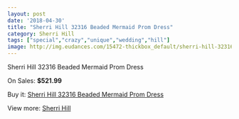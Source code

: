 ```yaml
---
layout: post
date: '2018-04-30'
title: "Sherri Hill 32316 Beaded Mermaid Prom Dress"
category: Sherri Hill
tags: ["special","crazy","unique","wedding","hill"]
image: http://img.eudances.com/15472-thickbox_default/sherri-hill-32316-beaded-mermaid-prom-dress.jpg
---
```

Sherri Hill 32316 Beaded Mermaid Prom Dress

On Sales: **$521.99**
<a href="https://www.eudances.com/en/sherri-hill/4575-sherri-hill-32316-beaded-mermaid-prom-dress.html"><amp-img layout="responsive" width="600" height="600" src="//img.eudances.com/15472-thickbox_default/sherri-hill-32316-beaded-mermaid-prom-dress.jpg" alt="Sherri Hill 32316 Beaded Mermaid Prom Dress 0" /></a>
<a href="https://www.eudances.com/en/sherri-hill/4575-sherri-hill-32316-beaded-mermaid-prom-dress.html"><amp-img layout="responsive" width="600" height="600" src="//img.eudances.com/15475-thickbox_default/sherri-hill-32316-beaded-mermaid-prom-dress.jpg" alt="Sherri Hill 32316 Beaded Mermaid Prom Dress 1" /></a>
<a href="https://www.eudances.com/en/sherri-hill/4575-sherri-hill-32316-beaded-mermaid-prom-dress.html"><amp-img layout="responsive" width="600" height="600" src="//img.eudances.com/15474-thickbox_default/sherri-hill-32316-beaded-mermaid-prom-dress.jpg" alt="Sherri Hill 32316 Beaded Mermaid Prom Dress 2" /></a>
<a href="https://www.eudances.com/en/sherri-hill/4575-sherri-hill-32316-beaded-mermaid-prom-dress.html"><amp-img layout="responsive" width="600" height="600" src="//img.eudances.com/15473-thickbox_default/sherri-hill-32316-beaded-mermaid-prom-dress.jpg" alt="Sherri Hill 32316 Beaded Mermaid Prom Dress 3" /></a>

Buy it: [Sherri Hill 32316 Beaded Mermaid Prom Dress](https://www.eudances.com/en/sherri-hill/4575-sherri-hill-32316-beaded-mermaid-prom-dress.html "Sherri Hill 32316 Beaded Mermaid Prom Dress")

View more: [Sherri Hill](https://www.eudances.com/en/80-Sherri-Hill "Sherri Hill")